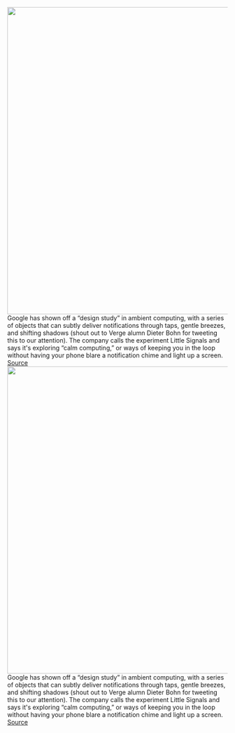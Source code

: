 <img src='https://cdn.vox-cdn.com/thumbor/ah2AHIgGYoo7rnY0Tumbr41co_4=/0x0:1394x1610/1200x0/filters:focal(0x0:1394x1610):no_upscale()/cdn.vox-cdn.com/uploads/chorus_asset/file/23392512/Screen_Shot_2022_04_15_at_10.02.18.png' width='700px' /><br/>
Google has shown off a “design study” in ambient computing, with a series of objects that can subtly deliver notifications through taps, gentle breezes, and shifting shadows (shout out to Verge alumn Dieter Bohn for tweeting this to our attention). The company calls the experiment Little Signals and says it's exploring “calm computing,” or ways of keeping you in the loop without having your phone blare a notification chime and light up a screen.
<a href='https://www.theverge.com/2022/4/15/23026074/google-little-signals-concept-diy-build-ambient-notifications'> Source <a/><img src='https://cdn.vox-cdn.com/thumbor/ah2AHIgGYoo7rnY0Tumbr41co_4=/0x0:1394x1610/1200x0/filters:focal(0x0:1394x1610):no_upscale()/cdn.vox-cdn.com/uploads/chorus_asset/file/23392512/Screen_Shot_2022_04_15_at_10.02.18.png' width='700px' /><br/>
Google has shown off a “design study” in ambient computing, with a series of objects that can subtly deliver notifications through taps, gentle breezes, and shifting shadows (shout out to Verge alumn Dieter Bohn for tweeting this to our attention). The company calls the experiment Little Signals and says it's exploring “calm computing,” or ways of keeping you in the loop without having your phone blare a notification chime and light up a screen.
<a href='https://www.theverge.com/2022/4/15/23026074/google-little-signals-concept-diy-build-ambient-notifications'> Source <a/>
